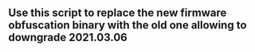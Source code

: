 ## Use this script to replace the new firmware obfuscation binary with the old one allowing to downgrade 2021.03.06